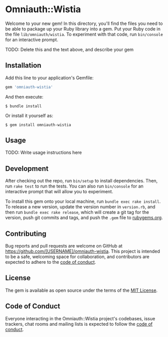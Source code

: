 # Omniauth::Wistia

Welcome to your new gem! In this directory, you'll find the files you need to be able to package up your Ruby library into a gem. Put your Ruby code in the file `lib/omniauth/wistia`. To experiment with that code, run `bin/console` for an interactive prompt.

TODO: Delete this and the text above, and describe your gem

## Installation

Add this line to your application's Gemfile:

```ruby
gem 'omniauth-wistia'
```

And then execute:

    $ bundle install

Or install it yourself as:

    $ gem install omniauth-wistia

## Usage

TODO: Write usage instructions here

## Development

After checking out the repo, run `bin/setup` to install dependencies. Then, run `rake test` to run the tests. You can also run `bin/console` for an interactive prompt that will allow you to experiment.

To install this gem onto your local machine, run `bundle exec rake install`. To release a new version, update the version number in `version.rb`, and then run `bundle exec rake release`, which will create a git tag for the version, push git commits and tags, and push the `.gem` file to [rubygems.org](https://rubygems.org).

## Contributing

Bug reports and pull requests are welcome on GitHub at https://github.com/[USERNAME]/omniauth-wistia. This project is intended to be a safe, welcoming space for collaboration, and contributors are expected to adhere to the [code of conduct](https://github.com/[USERNAME]/omniauth-wistia/blob/master/CODE_OF_CONDUCT.md).


## License

The gem is available as open source under the terms of the [MIT License](https://opensource.org/licenses/MIT).

## Code of Conduct

Everyone interacting in the Omniauth::Wistia project's codebases, issue trackers, chat rooms and mailing lists is expected to follow the [code of conduct](https://github.com/[USERNAME]/omniauth-wistia/blob/master/CODE_OF_CONDUCT.md).
